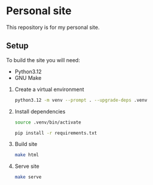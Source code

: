 # Personal site

This repository is for my personal site.

## Setup

To build the site you will need:
- Python3.12
- GNU Make

1. Create a virtual environment
   ```bash
   python3.12 -m venv --prompt . --upgrade-deps .venv
   ```
2. Install dependencies
   ```bash
   source .venv/bin/activate
   
   pip install -r requirements.txt
   ```
3. Build site
   ```bash
   make html
   ```
4. Serve site
   ```bash
   make serve
   ```
